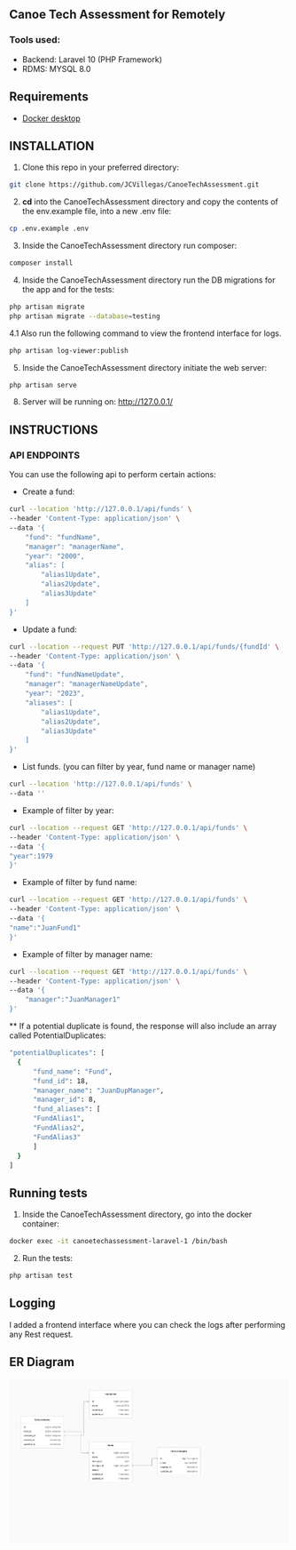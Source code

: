## Canoe Tech Assessment for Remotely

### Tools used:
- Backend: Laravel 10 (PHP Framework)
- RDMS: MYSQL 8.0

## Requirements
- [Docker desktop](https://www.docker.com/products/docker-desktop/)

## INSTALLATION
1. Clone this repo in your preferred directory:
```bash
git clone https://github.com/JCVillegas/CanoeTechAssessment.git
```
2. **cd** into the CanoeTechAssessment directory and copy the contents of the env.example file, into a new .env file:
```bash
cp .env.example .env
```
3. Inside the CanoeTechAssessment directory run composer:
```bash
composer install
```
4. Inside the CanoeTechAssessment directory run the DB migrations for the app and for the tests:
```bash
php artisan migrate
php artisan migrate --database=testing
```
4.1 Also run the following command to view the frontend interface for logs.
```bash
php artisan log-viewer:publish
```
5. Inside the CanoeTechAssessment directory  initiate the web server:
```bash
php artisan serve
```

8. Server will be running on: http://127.0.0.1/

## INSTRUCTIONS

### API ENDPOINTS
You can use the following api to perform certain actions:
- Create a fund:
```bash
curl --location 'http://127.0.0.1/api/funds' \
--header 'Content-Type: application/json' \
--data '{
    "fund": "fundName",
    "manager": "managerName",
    "year": "2000",
    "alias": [
        "alias1Update",
        "alias2Update",
        "alias3Update"
    ]
}'
```
- Update a fund:
```bash
curl --location --request PUT 'http://127.0.0.1/api/funds/{fundId' \
--header 'Content-Type: application/json' \
--data '{
    "fund": "fundNameUpdate",
    "manager": "managerNameUpdate",
    "year": "2023",
    "aliases": [
        "alias1Update",
        "alias2Update",
        "alias3Update"
    ]
}'
```

- List funds. (you can filter by year, fund name or manager name)
```bash
curl --location 'http://127.0.0.1/api/funds' \
--data ''
```
 - Example of filter by year:
```bash
curl --location --request GET 'http://127.0.0.1/api/funds' \
--header 'Content-Type: application/json' \
--data '{
"year":1979
}'
```
- Example of filter by fund name:
```bash
curl --location --request GET 'http://127.0.0.1/api/funds' \
--header 'Content-Type: application/json' \
--data '{
"name":"JuanFund1"
}'
```
- Example of filter by manager name:
```bash
curl --location --request GET 'http://127.0.0.1/api/funds' \
--header 'Content-Type: application/json' \
--data '{
    "manager":"JuanManager1"
}'
```

** If a potential duplicate is found, the response will also include an array called PotentialDuplicates:
```bash
"potentialDuplicates": [
  {
      "fund_name": "Fund",
      "fund_id": 18,
      "manager_name": "JuanDupManager",
      "manager_id": 8,
      "fund_aliases": [
      "FundAlias1",
      "FundAlias2",
      "FundAlias3"
      ]
  }
]
```

## Running tests
1. Inside the CanoeTechAssessment directory, go into the docker container:
```bash
docker exec -it canoetechassessment-laravel-1 /bin/bash
```

2. Run the tests:
```bash
php artisan test
```

## Logging
I added a frontend interface where you can check the logs after performing any Rest request.


## ER Diagram
![This is the ER Diagram](ERDiagram.png)
